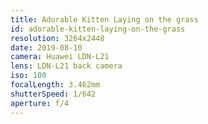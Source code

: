 ```yaml
---
title: Adorable Kitten Laying on the grass
id: adorable-kitten-laying-on-the-grass
resolution: 3264x2448
date: 2019-08-10
camera: Huawei LDN-L21
lens: LDN-L21 back camera
iso: 100
focalLength: 3.462mm
shutterSpeed: 1/642
aperture: f/4
---
```

